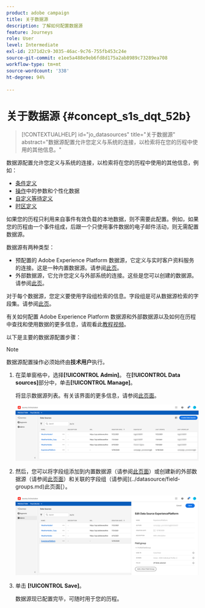 ```yaml
---
product: adobe campaign
title: 关于数据源
description: 了解如何配置数据源
feature: Journeys
role: User
level: Intermediate
exl-id: 2371d2c9-3035-46ac-9c76-755fb453c24e
source-git-commit: e1ee5a488e9eb6fd8d175a2ab8989c73289ea708
workflow-type: tm+mt
source-wordcount: '338'
ht-degree: 94%

---
```


# 关于数据源 {#concept_s1s_dqt_52b}

>[!CONTEXTUALHELP]
>id="jo_datasources"
>title="关于数据源"
>abstract="数据源配置允许您定义与系统的连接，以检索将在您的历程中使用的其他信息。"

数据源配置允许您定义与系统的连接，以检索将在您的历程中使用的其他信息，例如：

* [条件定义](../building-journeys/condition-activity.md)
* [操作](../action/action.md)中的参数和个性化数据
* [自定义等待定义](../building-journeys/wait-activity.md#custom)
* [时区定义](../building-journeys/timezone-management.md)

如果您的历程只利用来自事件有效负载的本地数据，则不需要此配置。例如，如果您的历程由一个事件组成，后跟一个只使用事件数据的电子邮件活动，则无需配置数据源。

数据源有两种类型：

* 预配置的 Adobe Experience Platform 数据源，它定义与实时客户资料服务的连接。这是一种内置数据源。请参阅[此页](../datasource/adobe-experience-platform-data-source.md)。
* 外部数据源，它允许您定义与外部系统的连接。这些是您可以创建的数据源。请参阅[此页](../datasource/external-data-sources.md)。

对于每个数据源，您定义要使用字段组检索的信息。字段组是可从数据源检索的字段集。请参阅[此页](../datasource/field-groups.md)。

有关如何配置 Adobe Experience Platform 数据源和外部数据源以及如何在历程中查找和使用数据的更多信息，请观看此[教程视频](https://experienceleague.adobe.com/docs/platform-learn/tutorials/journey-orchestration/configure-data-sources.html)。

以下是主要的数据源配置步骤：

>[!NOTE]
>
>数据源配置操作必须始终由&#x200B;**技术用户**&#x200B;执行。

1. 在菜单窗格中，选择&#x200B;**[!UICONTROL Admin]**。 在&#x200B;**[!UICONTROL Data sources]**&#x200B;部分中，单击&#x200B;**[!UICONTROL Manage]**。

   将显示数据源列表。有关该界面的更多信息，请参阅[此页面](../about/user-interface.md)。

   ![](../assets/journey18.png)

1. 然后，您可以将字段组添加到内置数据源（请参阅[此页面](../datasource/adobe-experience-platform-data-source.md)）或创建新的外部数据源（请参阅[此页面](../datasource/external-data-sources.md)）和关联的字段组（请参阅](../datasource/field-groups.md)此页面[）。

   ![](../assets/journey23.png)

1. 单击 **[!UICONTROL Save]**。

   数据源现已配置完毕，可随时用于您的历程。
